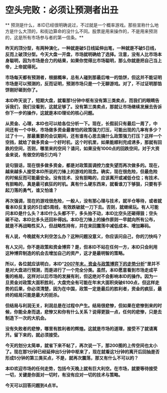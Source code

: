 空头完败：必须让预测者出丑
====

			

** 预测是什么，本ID已经很明确说过，不过就是一个概率游戏。那些宣称什么地方是什么大顶的，和街边算命的没什么不同。股票是用来操作的，不是用来预测的，这是所有市场参与者的第一信条。**

**昨天的顶分型，有两种演化，一种就是破5日线延伸出笔，一种就是不破5日线，反而上破顶分型。今天大盘一开盘，市场就明确给了选择。注意，没有人比市场本身聪明，因为市场是合力的结果，如果你觉得比市场聪明，那么你就是把自己当上帝，上帝就得死。**

**市场每天都有预测者，根据概率，总有人碰到那最后唯一的馅饼，但这并不能证明市场是可以预测的，反而证明，预测市场只是一个无聊游戏。对了，不过证明那馅饼刚好砸到你了。**

**本ID昨天说了，短期大盘，就看那1分钟中枢有没有第三类卖点，而我们的眼睛告诉我们，我们没看到，这就足够了。没有第三类卖点，那就让市场继续发展去告诉你下一步的操作，这就是本ID理论的核心问题。**

**从资金、心理，本ID也可以给各位分析一下。现在，长假前只有最后一周了，中间还有一个中秋，市场做多资金最害怕的政策强力打压，可能出现的几率有多少？过了十一，那最重要的会议期间，还有谁有心思去搞什么政策强力打压？这样一个空挡，就给了做多资金一个好时机，这个时机里，如果能顺利完成诱多，那就有回跌的空间，否则，哪里来的空间？请问，如果没有1000点的回跌空间，对于大资金来说，有做空的吸引力吗？**

**说句狠话，现在很多做多资金，都是对政策面调控力度失望而再次做多的。现在，越来越多人接受本ID所说的刀锋上的游戏的观念。确实，现在很危险，但最危险的时候反而可能最安全。没有技术、没有胆略的，应该离开或减低仓位；有技术、有胆略的，真是最可疯狂的时机。真有什么硬东西来，就看谁刀下够狠，只要有手起刀落的勇气，谁又怕谁？**

**再次强调，现在的游戏很危险，一般人，没有那心理与技术，就半仓等待，或者就看本ID反复说的5日或5周线，有效跌破就一刀下去。否则，就继续玩。有人可能问本ID是什么头？本ID什么头都不干，多头抬不动，本ID比空头还砸得狠；空头砸不动，本ID比多头还回补得凶。本ID在刀锋上的操作原则一早就向所有公布，就是不再战略性买入，但战略性持有，并在来回震荡中减低成本、增加筹码。**

**有人说，今晚就有大利空怎么办？这种问题没意义，你应该问自己，你的刀快吗？**

**有人又问，你不是政策和资金博弈？是，但本ID不站在任何一方，本ID只会利用这种博弈制造的机会去增加自己的资产，这才是最明智的策略。**

**所以，各位就应该明白，本ID“**[**2007年末，资金与政策博弈下的走势分析**](http://blog.sina.com.cn/s/blog_486e105c01000cmm.html)**”里并不是对大盘进行预测，而是进行了一个完全分类。虽然，本ID愿意看到市场走成平衡的格局，这样对以后市场的发展有利，但这绝对不会影响本ID的操作。因为一旦资金对政策大面积胜利，大盘完全有可能在年末大面积突破6100点，但这样走势的后果，你必须清楚，因为在中国，政策一定是最后的胜利者，资金的疯狂，最终的结局只能是最大的扼杀。**

**但结局与利润无关，利润总是在过程中产生。结局很悲惨，但如果在悲惨到来的时候，你能全身而退，悲惨又和你有什么关系？说得更狠一点，任何的悲惨，只是去制造下一次的大机会。**

**没有失败者的悲惨，哪里有胜利者的辉煌。这就是市场的道理，接受不了就请离开。留下来的，就必须接受。**

**今天的划分太简单，就省下来不帖了，再次说一下，那200图的上传空间也太小了。现在那1分钟已经延伸出5分钟中枢来了，现在就看这1分钟的离开后回抽是否形成5分钟的第三类买点，不是，就再次震荡，那又有什么不可以的？**

**本ID欢迎市场的任何走势，包括今天晚上就有巨大利空。在市场，就要等待接受一切，关键是你面对一切时，有没有应对一切的技术与策略。**

**今天可以回答问题到4点半。**

